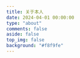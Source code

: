 ```yaml
---
title: 关于本人
date: 2024-04-01 00:00:00
type: "about"
comments: false
aside: false
top_img: false
background: "#f8f9fe"
---
```

